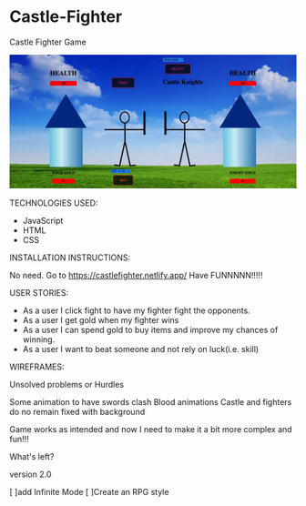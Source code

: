 # Castle-Fighter


Castle Fighter Game

![Game Screen](/background/screenshot.jpg)

TECHNOLOGIES USED:

- JavaScript 
- HTML 
- CSS

INSTALLATION INSTRUCTIONS:

No need.
Go to https://castlefighter.netlify.app/
Have FUNNNNN!!!!!

USER STORIES:
- As a user I click fight to have my fighter fight the opponents.
- As a user I get gold when my fighter wins
- As a user I can spend gold to buy items and improve my chances of winning.
- As a user I want to beat someone and not rely on luck(i.e. skill)


WIREFRAMES:


Unsolved problems or Hurdles

Some animation to have swords clash
Blood animations
Castle and fighters do no remain fixed with background

Game works as intended and now I need to make it a bit more complex and fun!!!

What's left?

version 2.0

[ ]add Infinite Mode
[ ]Create an RPG style
